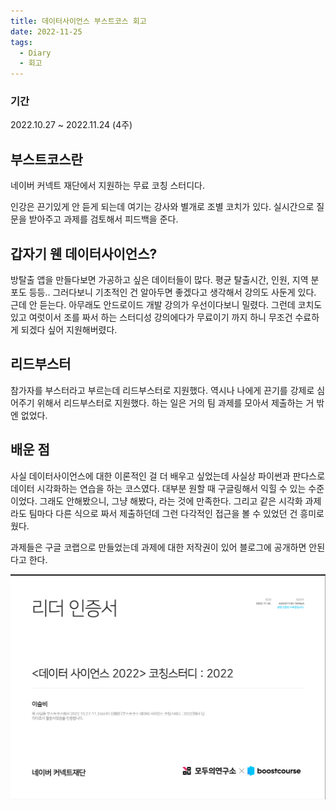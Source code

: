 ```yaml
---
title: 데이터사이언스 부스트코스 회고
date: 2022-11-25
tags:
  - Diary
  - 회고
---
```

### 기간

2022.10.27 ~ 2022.11.24 (4주)

  

## 부스트코스란

네이버 커넥트 재단에서 지원하는 무료 코칭 스터디다.

인강은 끈기있게 안 듣게 되는데 여기는 강사와 별개로 조별 코치가 있다. 실시간으로 질문을 받아주고 과제를 검토해서 피드백을 준다.

  

## 갑자기 웬 데이터사이언스?

방탈출 앱을 만들다보면 가공하고 싶은 데이터들이 많다. 평균 탈출시간, 인원, 지역 분포도 등등.. 그러다보니 기초적인 건 알아두면 좋겠다고 생각해서 강의도 사둔게 있다. 근데 안 듣는다. 아무래도 안드로이드 개발 강의가 우선이다보니 밀렸다. 그런데 코치도 있고 여럿이서 조를 짜서 하는 스터디성 강의에다가 무료이기 까지 하니 무조건 수료하게 되겠다 싶어 지원해버렸다.

  

## 리드부스터

참가자를 부스터라고 부르는데 리드부스터로 지원했다. 역시나 나에게 끈기를 강제로 심어주기 위해서 리드부스터로 지원했다. 하는 일은 거의 팀 과제를 모아서 제출하는 거 밖엔 없었다.

  

## 배운 점

사실 데이터사이언스에 대한 이론적인 걸 더 배우고 싶었는데 사실상 파이썬과 판다스로 데이터 시각화하는 연습을 하는 코스였다. 대부분 원할 때 구글링해서 익힐 수 있는 수준이었다. 그래도 안해봤으니, 그냥 해봤다, 라는 것에 만족한다. 그리고 같은 시각화 과제라도 팀마다 다른 식으로 짜서 제출하던데 그런 다각적인 접근을 볼 수 있었던 건 흥미로웠다.

과제들은 구글 코랩으로 만들었는데 과제에 대한 저작권이 있어 블로그에 공개하면 안된다고 한다.

  
![](boostcorse.png)